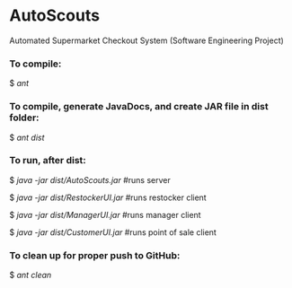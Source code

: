# AutoScouts
Automated Supermarket Checkout System (Software Engineering Project)


### To compile:
$ *ant*

### To compile, generate JavaDocs, and create JAR file in dist folder:
$ *ant dist*

### To run, after dist:
$ *java -jar dist/AutoScouts.jar*   #runs server

$ *java -jar dist/RestockerUI.jar*   #runs restocker client

$ *java -jar dist/ManagerUI.jar*   #runs manager client

$ *java -jar dist/CustomerUI.jar*   #runs point of sale client

### To clean up for proper push to GitHub:
$ *ant clean*


